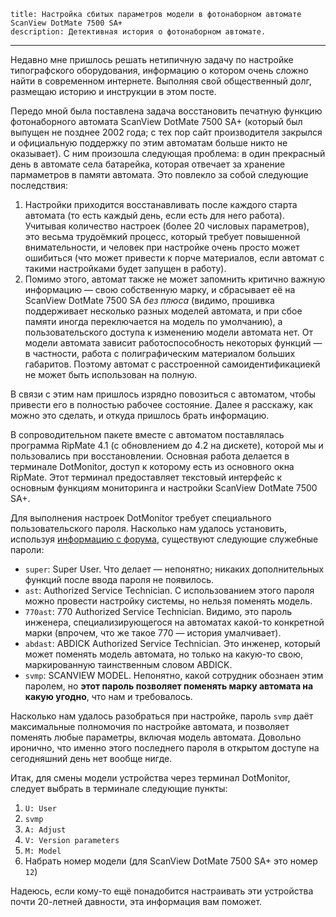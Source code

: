     title: Настройка сбитых параметров модели в фотонаборном автомате ScanView DotMate 7500 SA+
    description: Детективная история о фотонаборном автомате.
---

Недавно мне пришлось решать нетипичную задачу по настройке типографского
оборудования, информацию о котором очень сложно найти в современном интернете.
Выполняя свой общественный долг, размещаю историю и инструкции в этом посте.

Передо мной была поставлена задача восстановить печатную функцию фотонаборного
автомата ScanView DotMate 7500 SA+ (который был выпущен не позднее 2002 года; с
тех пор сайт производителя закрылся и официальную поддержку по этим автоматам
больше никто не оказывает). С ним произошла следующая проблема: в один
прекрасный день в автомате села батарейка, которая отвечает за хранение
пармаметров в памяти автомата. Это повлекло за собой следующие последствия:

1. Настройки приходится восстанавливать после каждого старта автомата (то есть
   каждый день, если есть для него работа). Учитывая количество настроек (более
   20 числовых параметров), это весьма трудоёмкий процесс, который требует
   повышенной внимательности, и человек при настройке очень просто может
   ошибиться (что может привести к порче материалов, если автомат с такими
   настройками будет запущен в работу).
2. Помимо этого, автомат также не может запомнить критично важную информацию —
   свою собственную марку, и сбрасывает её на ScanView DotMate 7500 SA _без
   плюса_ (видимо, прошивка поддерживает несколько разных моделей автомата, и
   при сбое памяти иногда переключается на модель по умолчанию), а
   пользовательского доступа к изменению модели автомата нет. От модели автомата
   зависит работоспособность некоторых функций — в частности, работа с
   полиграфическим материалом больших габаритов. Поэтому автомат с расстроенной
   самоидентификациекй не может быть использован на полную.

В связи с этим нам пришлось изрядно повозиться с автоматом, чтобы привести его в
полностью рабочее состояние. Далее я расскажу, как можно это сделать, и откуда
пришлось брать информацию.

В сопроводительном пакете вместе с автоматом поставлялась программа RipMate 4.1
(с обновлением до 4.2 на дискете), которой мы и пользовались при восстановлении.
Основная работа делается в терминале DotMonitor, доступ к которому есть из
основного окна RipMate. Этот терминал предоставляет текстовый интерфейс к
основным функциям мониторинга и настройки ScanView DotMate 7500 SA+.

Для выполнения настроек DotMonitor требует специального пользовательского
пароля. Насколько нам удалось установить, используя [информацию с
форума][rudtp], существуют следующие служебные пароли:

- `super`: Super User. Что делает — непонятно; никаких дополнительных функций
  после ввода пароля не появилось.
- `ast`: Authorized Service Technician. С использованием этого пароля можно
  провести настройку системы, но нельзя поменять модель.
- `770ast`: 770 Authorized Service Technician. Видимо, это пароль инженера,
  специализирующегося на автоматах какой-то конкретной марки (впрочем, что же
  такое 770 — история умалчивает).
- `abdast`: ABDICK Authorized Service Technician. Это инженер, который может
  поменять модель автомата, но только на какую-то свою, маркированную
  таинственным словом ABDICK.
- `svmp`: SCANVIEW MODEL. Непонятно, какой сотрудник обознаен этим паролем, но
  **этот пароль позволяет поменять марку автомата на какую угодно**, что нам и
  требовалось.

Насколько нам удалось разобраться при настройке, пароль `svmp` даёт максимальные
полномочия по настройке автомата, и позволяет поменять любые параметры, включая
модель автомата. Довольно иронично, что именно этого последнего пароля в
открытом доступе на сегодняшний день нет вообще нигде.

Итак, для смены модели устройства через терминал DotMonitor, следует выбрать в
терминале следующие пункты:

1. `U: User`
2. `svmp`
3. `A: Adjust`
4. `V: Version parameters`
5. `M: Model`
6. Набрать номер модели (для ScanView DotMate 7500 SA+ это номер `12`)

Надеюсь, если кому-то ещё понадобится настраивать эти устройства почти 20-летней
давности, эта информация вам поможет.

[rudtp]: https://forum.rudtp.ru/threads/dotmate-7500p-nvram-config.68311/
